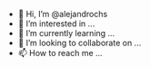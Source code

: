- 👋 Hi, I’m @alejandrochs
- 👀 I’m interested in ...
- 🌱 I’m currently learning ...
- 💞️ I’m looking to collaborate on ...
- 📫 How to reach me ...

<!---
alejandrochs/alejandrochs is a ✨ special ✨ repository because its `README.md` (this file) appears on your GitHub profile.
You can click the Preview link to take a look at your changes.
--->
